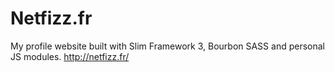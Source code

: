 # Netfizz.fr

My profile website built with Slim Framework 3, Bourbon SASS and personal JS modules.
http://netfizz.fr/